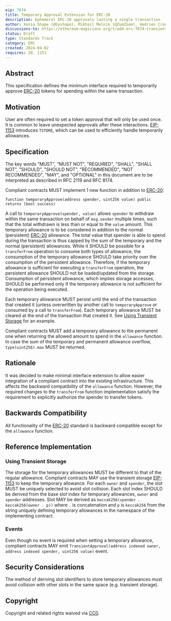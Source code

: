 ```yaml
---
eip: 7674
title: Temporary Approval Extension for ERC-20
description: Ephemeral ERC-20 approvals lasting a single transaction
author: Xenia Shape (@byshape), Mikhail Melnik (@ZumZoom), Hadrien Croubois (@Amxx)
discussions-to: https://ethereum-magicians.org/t/add-erc-7674-transient-approval-extension-for-erc-20/19521
status: Draft
type: Standards Track
category: ERC
created: 2024-04-02
requires: 20, 1153
---
```


## Abstract

This specification defines the minimum interface required to temporarily approve [ERC-20](./eip-20.md) tokens for spending within the same transaction.

## Motivation

User are often required to set a token approval that will only be used once. It is common to leave unexpected approvals after these interactions. [EIP-1153](./eip-1153.md) introduces `TSTORE`, which can be used to efficiently handle temporarily allowances.

## Specification

The key words "MUST", "MUST NOT", "REQUIRED", "SHALL", "SHALL NOT", "SHOULD", "SHOULD NOT", "RECOMMENDED", "NOT RECOMMENDED", "MAY", and "OPTIONAL" in this document are to be interpreted as described in RFC 2119 and RFC 8174.

Compliant contracts MUST implement 1 new function in addition to [ERC-20](./eip-20.md):

```solidity
function temporaryApprove(address spender, uint256 value) public returns (bool success)
```

A call to `temporaryApprove(spender, value)` allows `spender` to withdraw within the same transaction on behalf of `msg.sender` multiple times, such that the total withdrawn is less than or equal to the `value` amount.  This temporary allowance is to be considered in addition to the normal (persistent) [ERC-20](./eip-20.md) allowance. The total value that spender is able to spend during the transaction is thus capped by the sum of the temporary and the normal (persistent) allowances. While it SHOULD be possible for a `transferFrom` operation to consume both types of allowance, the consumption of the temporary allowance SHOULD take priority over the consumption of the persistent allowance. Therefore, if the temporary allowance is sufficient for executing a `transferFrom` operation, the persistent allowance SHOULD not be loaded/updated from the storage. Consumption of persistent allowance, which implies storage accesses, SHOULD be performed only if the temporary allowance is not sufficient for the operation being executed.

Each temporary allowance MUST persist until the end of the transaction that created it (unless overwritten by another call to `temporaryApprove` or consumed by a call to `transferFrom`). Each temporary allowance MUST be cleared at the end of the transaction that created it. See [Using Transient Storage](#using-transient-storage) for an example.

Compliant contracts MUST add a temporary allowance to the permanent one when returning the allowed amount to spend in the `allowance` function. In case the sum of the temporary and permanent allowance overflow, `type(uint256).max` MUST be returned.

## Rationale

It was decided to make minimal interface extension to allow easier integration of a compliant contract into the existing infrastructure. This affects the backward compatibility of the `allowance` function. However, the required changes to the `transferFrom` function implementation satisfy the requirement to explicitly authorize the spender to transfer tokens.

## Backwards Compatibility

All functionality of the [ERC-20](./eip-20.md) standard is backward compatible except for the `allowance` function.

## Reference Implementation

### Using Transient Storage
The storage for the temporary allowances MUST be different to that of the regular allowance. Compliant contracts MAY use the transient storage [EIP-1153](./eip-1153.md) to keep the temporary allowance. For each `owner` and `spender`, the slot MUST be uniquely selected to avoid slot collision. Each slot index SHOULD be derived from the base slot index for temporary allowances, `owner` and `spender` addresses. Slot MAY be derived as `keccak256(spender . keccak256(owner . p))` where `.` is concatenation and `p` is `keccak256` from the string uniquely defining temporary allowances in the namespace of the implementing contract.

### Events
Even though no event is required when setting a temporary allowance, compliant contracts MAY emit `TransientApproval(address indexed owner, address indexed spender, uint256 value)` event.

## Security Considerations

The method of deriving slot identifiers to store temporary allowances must avoid collision with other slots in the same space (e.g. transient storage).

## Copyright

Copyright and related rights waived via [CC0](../LICENSE.md).
